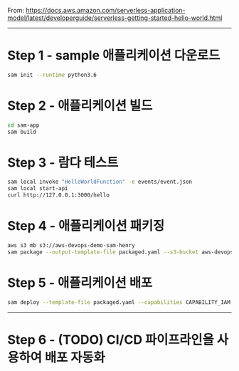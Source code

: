From: https://docs.aws.amazon.com/serverless-application-model/latest/developerguide/serverless-getting-started-hello-world.html

---

# Step 1 - sample 애플리케이션 다운로드
```bash
sam init --runtime python3.6
```

# Step 2 - 애플리케이션 빌드
```bash
cd sam-app
sam build
```

# Step 3 - 람다 테스트
```bash
sam local invoke "HelloWorldFunction" -e events/event.json
sam local start-api
curl http://127.0.0.1:3000/hello 
```

# Step 4 - 애플리케이션 패키징
```bash
aws s3 mb s3://aws-devops-demo-sam-henry
sam package --output-template-file packaged.yaml --s3-bucket aws-devops-demo-sam-henry --region ap-northeast-2 
```

# Step 5 - 애플리케이션 배포
```bash
sam deploy --template-file packaged.yaml --capabilities CAPABILITY_IAM --stack-name aws-sam-getting-started --region ap-northeast-2 
```

--- 

# Step 6 - (TODO) CI/CD 파이프라인을 사용하여 배포 자동화